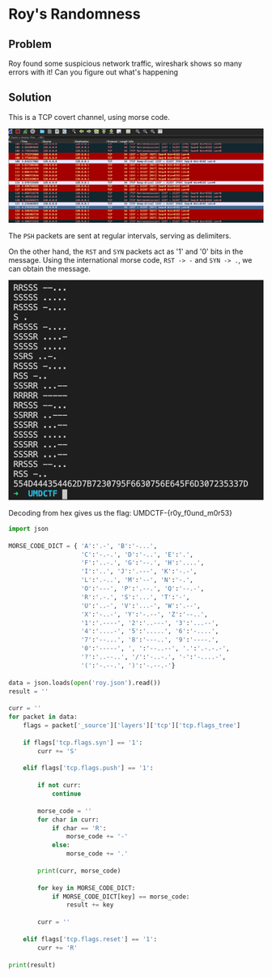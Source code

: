 # Roy's Randomness

## Problem

Roy found some suspicious network traffic, wireshark shows so many errors with it! Can you figure out what's happening

## Solution

This is a TCP covert channel, using morse code.

![](../../.gitbook/assets/b11dac1e3b43460697d0bc221707e639.png)

The `PSH` packets are sent at regular intervals, serving as delimiters.

On the other hand, the `RST` and `SYN` packets act as '1' and '0' bits in the message. Using the international morse code, `RST -> -` and `SYN -> .`, we can obtain the message.

![](../../.gitbook/assets/1b3056c0252746b9ac889e7defbf8823.png)

Decoding from hex gives us the flag: UMDCTF-{r0y\_f0und\_m0r53}

```python
import json

MORSE_CODE_DICT = { 'A':'.-', 'B':'-...',
                    'C':'-.-.', 'D':'-..', 'E':'.',
                    'F':'..-.', 'G':'--.', 'H':'....',
                    'I':'..', 'J':'.---', 'K':'-.-',
                    'L':'.-..', 'M':'--', 'N':'-.',
                    'O':'---', 'P':'.--.', 'Q':'--.-',
                    'R':'.-.', 'S':'...', 'T':'-',
                    'U':'..-', 'V':'...-', 'W':'.--',
                    'X':'-..-', 'Y':'-.--', 'Z':'--..',
                    '1':'.----', '2':'..---', '3':'...--',
                    '4':'....-', '5':'.....', '6':'-....',
                    '7':'--...', '8':'---..', '9':'----.',
                    '0':'-----', ', ':'--..--', '.':'.-.-.-',
                    '?':'..--..', '/':'-..-.', '-':'-....-',
                    '(':'-.--.', ')':'-.--.-'}

data = json.loads(open('roy.json').read())
result = ''

curr = ''
for packet in data:
    flags = packet['_source']['layers']['tcp']['tcp.flags_tree']

    if flags['tcp.flags.syn'] == '1':
        curr += 'S'

    elif flags['tcp.flags.push'] == '1':

        if not curr:
            continue

        morse_code = ''
        for char in curr:
            if char == 'R':
                morse_code += '-'
            else:
                morse_code += '.'

        print(curr, morse_code)

        for key in MORSE_CODE_DICT:
            if MORSE_CODE_DICT[key] == morse_code:
                result += key

        curr = ''

    elif flags['tcp.flags.reset'] == '1':
        curr += 'R'

print(result)
```

